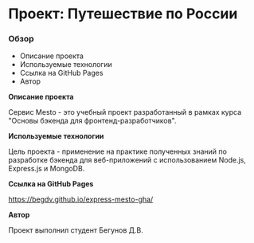 # Проект: Путешествие по России

### Обзор
* Описание проекта
* Используемые технологии
* Ссылка на GitHub Pages
* Автор

**Описание проекта**

Сервис Mesto - это учебный проект разработанный в рамках курса "Основы бэкенда для фронтенд-разработчиков".

**Используемые технологии**

Цель проекта - применение на практике полученных  знаний по разработке бэкенда для веб-приложений с использованием Node.js, Express.js и MongoDB. 

**Ссылка на GitHub Pages**

https://begdv.github.io/express-mesto-gha/

**Автор**

Проект выполнил студент Бегунов Д.В.

